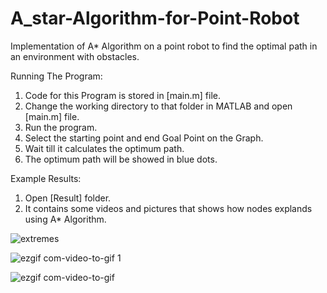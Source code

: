 # A_star-Algorithm-for-Point-Robot
Implementation of A* Algorithm on a point robot to find the optimal path in an environment with obstacles. 

Running The Program:
1) Code for this Program is stored in [main.m] file. 
2) Change the working directory to that folder in MATLAB and open [main.m] file.
3) Run the program.
4) Select the starting point and end Goal Point on the Graph. 
5) Wait till it calculates the optimum path. 
6) The optimum path will be showed in blue dots. 

Example Results:
1) Open [Result] folder.
2) It contains some videos and pictures that shows how nodes explands using A* Algorithm.

![extremes](https://user-images.githubusercontent.com/31979840/38709216-ce36f280-3e87-11e8-957a-a914c8c8e110.jpg)

   ![ezgif com-video-to-gif 1](https://user-images.githubusercontent.com/31979840/39909727-16d6e888-54c2-11e8-859b-decf2db1e19d.gif)

   ![ezgif com-video-to-gif](https://user-images.githubusercontent.com/31979840/39909738-1f0b63c6-54c2-11e8-8923-befd4d1ef7f2.gif)
